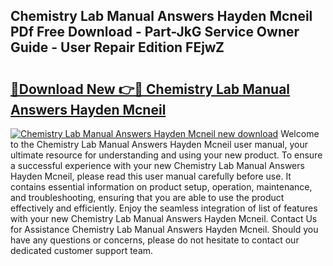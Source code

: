 ## Chemistry Lab Manual Answers Hayden Mcneil PDf Free Download - Part-JkG Service Owner Guide - User Repair Edition FEjwZ

# <h2><a href="http://bc63110.oget.top/?id=Chemistry+Lab+Manual+Answers+Hayden+Mcneil">🔗Download New 👉🔴 Chemistry Lab Manual Answers Hayden Mcneil</a></h2>

[![Chemistry Lab Manual Answers Hayden Mcneil new download](https://i.imgur.com/5g1atiW.png)](http://bc63110.oget.top/?id=Chemistry+Lab+Manual+Answers+Hayden+Mcneil)
Welcome to the Chemistry Lab Manual Answers Hayden Mcneil user manual, your ultimate resource for understanding and using your new product. To ensure a successful experience with your new Chemistry Lab Manual Answers Hayden Mcneil, please read this user manual carefully before use. It contains essential information on product setup, operation, maintenance, and troubleshooting, ensuring that you are able to use the product effectively and efficiently. Enjoy the seamless integration of list of features with your new Chemistry Lab Manual Answers Hayden Mcneil. Contact Us for Assistance Chemistry Lab Manual Answers Hayden Mcneil. Should you have any questions or concerns, please do not hesitate to contact our dedicated customer support team.
